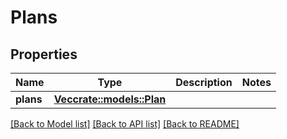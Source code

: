 # Plans

## Properties

Name | Type | Description | Notes
------------ | ------------- | ------------- | -------------
**plans** | [**Vec<crate::models::Plan>**](Plan.md) |  | 

[[Back to Model list]](../README.md#documentation-for-models) [[Back to API list]](../README.md#documentation-for-api-endpoints) [[Back to README]](../README.md)


